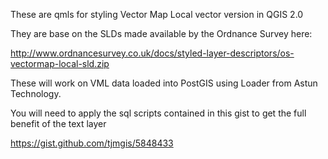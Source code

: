 These are qmls for styling Vector Map Local vector version in QGIS 2.0

They are base on the SLDs made available by the Ordnance Survey here: 

http://www.ordnancesurvey.co.uk/docs/styled-layer-descriptors/os-vectormap-local-sld.zip

These will work on VML data loaded into PostGIS using Loader from Astun Technology.

You will need to apply the sql scripts contained in this gist to get the full benefit of the text layer 

https://gist.github.com/tjmgis/5848433




